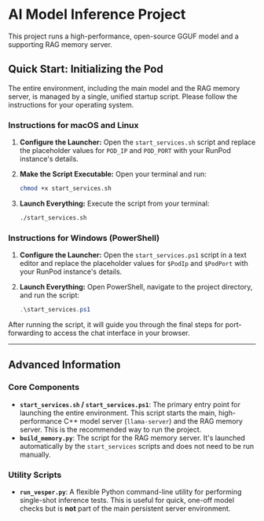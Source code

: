 # AI Model Inference Project

This project runs a high-performance, open-source GGUF model and a supporting RAG memory server.

## Quick Start: Initializing the Pod

The entire environment, including the main model and the RAG memory server, is managed by a single, unified startup script. Please follow the instructions for your operating system.

### Instructions for macOS and Linux

1.  **Configure the Launcher:**
    Open the `start_services.sh` script and replace the placeholder values for `POD_IP` and `POD_PORT` with your RunPod instance's details.

2.  **Make the Script Executable:**
    Open your terminal and run:
    ```bash
    chmod +x start_services.sh
    ```

3.  **Launch Everything:**
    Execute the script from your terminal:
    ```bash
    ./start_services.sh
    ```

### Instructions for Windows (PowerShell)

1.  **Configure the Launcher:**
    Open the `start_services.ps1` script in a text editor and replace the placeholder values for `$PodIp` and `$PodPort` with your RunPod instance's details.

2.  **Launch Everything:**
    Open PowerShell, navigate to the project directory, and run the script:
    ```powershell
    .\start_services.ps1
    ```

After running the script, it will guide you through the final steps for port-forwarding to access the chat interface in your browser.

---

## Advanced Information

### Core Components

*   **`start_services.sh` / `start_services.ps1`**: The primary entry point for launching the entire environment. This script starts the main, high-performance C++ model server (`llama-server`) and the RAG memory server. This is the recommended way to run the project.
*   **`build_memory.py`**: The script for the RAG memory server. It's launched automatically by the `start_services` scripts and does not need to be run manually.

### Utility Scripts

*   **`run_vesper.py`**: A flexible Python command-line utility for performing single-shot inference tests. This is useful for quick, one-off model checks but is **not** part of the main persistent server environment.
